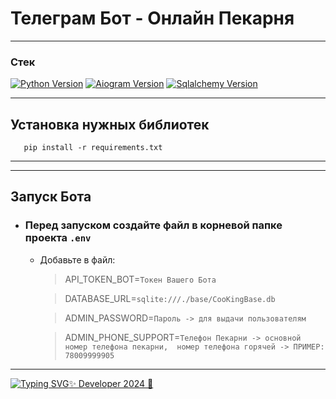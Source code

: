 
# Телеграм Бот - Онлайн Пекарня

---

### Стек
[![Python Version](https://img.shields.io/badge/Python-3.10-green)](https://www.python.org/downloads/release/python-3100/) [![Aiogram Version](https://img.shields.io/badge/Aiogram-2.23.1-red)](https://piwheels.org/project/aiogram/) [![Sqlalchemy Version](https://img.shields.io/badge/SQLachemy-blue)](https://piwheels.org/project/aiogram/)

---

## Установка нужных библиотек

```shell
   pip install -r requirements.txt
```

***

---

## Запуск Бота

- ### Перед запуском создайте файл в корневой папке проекта `.env`
  * Добавьте в файл:
    > API_TOKEN_BOT=`Токен Вашего Бота`
      
    > DATABASE_URL=`sqlite:///./base/CooKingBase.db `
    
    > ADMIN_PASSWORD=`Пароль -> для выдачи пользователям`

    > ADMIN_PHONE_SUPPORT=`Телефон Пекарни -> основной номер телефона пекарни, 
      номер телефона горячей -> ПРИМЕР: 78009999905 `


---

[![Typing SVG](https://readme-typing-svg.herokuapp.com?color=%&lines=ZAGIDIN+MAGAMEDRAGIMOV)✨ Developer 2024 🎉](https://github.com/Zagidin)